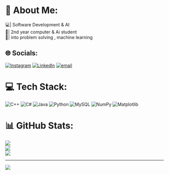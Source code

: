 # 💫 About Me:
💻| Software Development & AI<br>🏫| 2nd year computer & Ai student<br>📄| into problem solving , machine learning  <br>


## 🌐 Socials:
[![Instagram](https://img.shields.io/badge/Instagram-%23E4405F.svg?logo=Instagram&logoColor=white)](https://instagram.com/_3ahme_) [![LinkedIn](https://img.shields.io/badge/LinkedIn-%230077B5.svg?logo=linkedin&logoColor=white)](https://linkedin.com/in/https://www.linkedin.com/in/abdullah-haitham/) [![email](https://img.shields.io/badge/Email-D14836?logo=gmail&logoColor=white)](mailto:hawk230a@gmail.com) 

# 💻 Tech Stack:
![C++](https://img.shields.io/badge/c++-%2300599C.svg?style=for-the-badge&logo=c%2B%2B&logoColor=white) ![C#](https://img.shields.io/badge/c%23-%23239120.svg?style=for-the-badge&logo=csharp&logoColor=white) ![Java](https://img.shields.io/badge/java-%23ED8B00.svg?style=for-the-badge&logo=openjdk&logoColor=white) ![Python](https://img.shields.io/badge/python-3670A0?style=for-the-badge&logo=python&logoColor=ffdd54) ![MySQL](https://img.shields.io/badge/mysql-4479A1.svg?style=for-the-badge&logo=mysql&logoColor=white) ![NumPy](https://img.shields.io/badge/numpy-%23013243.svg?style=for-the-badge&logo=numpy&logoColor=white) ![Matplotlib](https://img.shields.io/badge/Matplotlib-%23ffffff.svg?style=for-the-badge&logo=Matplotlib&logoColor=black)
# 📊 GitHub Stats:
![](https://github-readme-stats.vercel.app/api?username=VRS0&theme=dark&hide_border=false&include_all_commits=false&count_private=false)<br/>
![](https://nirzak-streak-stats.vercel.app/?user=VRS0&theme=dark&hide_border=false)<br/>
![](https://github-readme-stats.vercel.app/api/top-langs/?username=VRS0&theme=dark&hide_border=false&include_all_commits=false&count_private=false&layout=compact)

---
[![](https://visitcount.itsvg.in/api?id=VRS0&icon=0&color=0)](https://visitcount.itsvg.in)

<!-- Proudly created with GPRM ( https://gprm.itsvg.in ) -->

